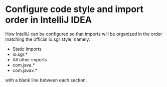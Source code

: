 # Configure code style and import order in IntelliJ IDEA
How IntelliJ can be configured so that imports will be organized in the order matching the official io.sgr style, namely:

* Static Imports
* io.sgr.*
* All other imports
* com.java.*
* com.javax.*

with a blank line between each section. 
